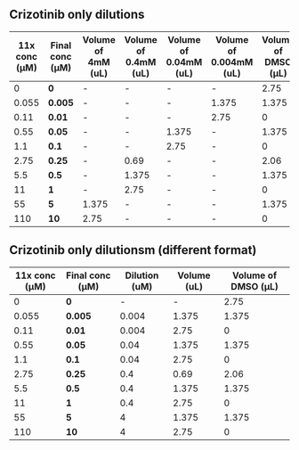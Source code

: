 ## Crizotinib only dilutions

| 11x conc (μM) | Final conc (μM) | Volume of 4mM (uL) | Volume of 0.4mM (uL) | Volume of 0.04mM (uL) | Volume of 0.004mM (uL) | Volume of DMSO (μL) |
|---------------|-----------------|--------------------|----------------------|-----------------------|------------------------|---------------------|
| 0             | **0**               | -                  | -                    | -                     | -                      | 2.75                |
| 0.055         | **0.005**         | -                  | -                    | -                     | 1.375                  | 1.375               |
| 0.11          | **0.01**            | -                  | -                    | -                     | 2.75                   | 0                   |
| 0.55          | **0.05**          | -                  | -                    | 1.375                 | -                      | 1.375               |
| 1.1           | **0.1**             | -                  | -                    | 2.75                  | -                      | 0                   |
| 2.75          | **0.25**            | -                  | 0.69                 | -                     | -                      | 2.06                |
| 5.5           | **0.5**             | -                  | 1.375                | -                     | -                      | 1.375               |
| 11            | **1**              | -                  | 2.75                 | -                     | -                      | 0                   |
| 55            | **5**               | 1.375              | -                    | -                     | -                      | 1.375               |
| 110           | **10**              | 2.75               | -                    | -                     | -                      | 0                   |

## Crizotinib only dilutionsm (different format)

| 11x conc (μM) | Final conc (μM) | Dilution (uM) | Volume (uL)  | Volume of DMSO (μL) |
|---------------|-----------------|--------------------|----------------------|-----------------------|
| 0             | **0**               | -                  | -                    | 2.75                     
| 0.055         | **0.005**         | 0.004                  | 1.375                    | 1.375                     |
| 0.11          | **0.01**            | 0.004                  | 2.75                    | 0                     |
| 0.55          | **0.05**          | 0.04                 | 1.375                    | 1.375                 |
| 1.1           | **0.1**             |    0.04              | 2.75                    | 0                  |
| 2.75          | **0.25**            | 0.4             | 0.69                 | 2.06                     |
| 5.5           | **0.5**             | 0.4                 | 1.375                | 1.375                     |
| 11            | **1**              | 0.4                  | 2.75                 | 0                     |
| 55            | **5**               | 4              | 1.375                    | 1.375                     |
| 110           | **10**              |4               | 2.75                    | 0                     |
